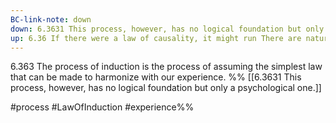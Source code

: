```yaml
---
BC-link-note: down
down: 6.3631 This process, however, has no logical foundation but only a psychological one.
up: 6.36 If there were a law of causality, it might run There are natural laws.
---
```

6.363 The process of induction is the process of assuming the simplest law that can be made to harmonize with our experience.
%%
[[6.3631 This process, however, has no logical foundation but only a psychological one.]]

#process #LawOfInduction #experience%%